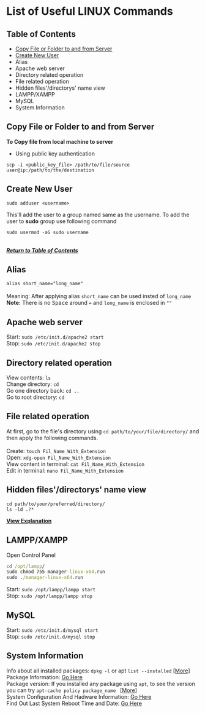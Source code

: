 # List of Useful LINUX Commands



## Table of Contents
- [Copy File or Folder to and from Server](copy-file-or-folder-to-and-rom-server)
- [Create New User](create-new-user)
- Alias
- Apache web server
- Directory related operation
- File related operation
- Hidden files'/directorys' name view
- LAMPP/XAMPP
- MySQL
- System Information



## Copy File or Folder to and from Server
**To Copy file from local machine to server**
- Using public key authentication
```
scp -i <public_key_file> /path/to/file/source user@ip:/path/to/the/destination
```



## Create New User
```
sudo adduser <username>
```
This'll add the user to a group named same as the username. To add the user to **sudo** group use following command
```
sudo usermod -aG sudo username
```
<br>[***Return to Table of Contents***](table-of-contents)



## Alias<br>
`alias short_name="long_name"`<br><br>
Meaning: After applying alias `short_name` can be used insted of `long_name`<br>
**Note:** There is no <kbd>Space</kbd> around `=` and `long_name` is enclosed in `""`
<br>


## Apache web server<br>
Start: ```sudo /etc/init.d/apache2 start```<br>
Stop: ```sudo /etc/init.d/apache2 stop```
<br>


## Directory related operation<br>
View contents: `ls`<br>
Change directory: `cd`<br>
Go one directory back: `cd ..`<br>
Go to root directory: `cd`
<br>


## File related operation<br>
At first, go to the file's directory using `cd path/to/your/file/directory/` and then apply the following commands.<br><br>
Create: `touch Fil_Name_With_Extension`<br>
Open: `xdg-open Fil_Name_With_Extension`<br>
View content in terminal: `cat Fil_Name_With_Extension`<br>
Edit in terminal: `nano Fil_Name_With_Extension`
<br>


## Hidden files'/directorys' name view<br>
```command
cd path/to/your/preferred/directory/
ls -ld .?*
```
[**View Explanation**](https://askubuntu.com/questions/468901/how-to-show-only-hidden-files-in-terminal)
<br>


## LAMPP/XAMPP<br>
Open Control Panel
```cmd
cd /opt/lampp/
sudo chmod 755 manager-linux-x64.run
sudo ./manager-linux-x64.run
```
Start: `sudo /opt/lampp/lampp start`<br>
Stop: `sudo /opt/lampp/lampp stop`
<br>


## MySQL<br>
Start: `sudo /etc/init.d/mysql start`<br>
Stop: `sudo /etc/init.d/mysql stop`
<br>


## System Information<br>
Info about all installed packages: `dpkg -l` or apt `list --installed` [[More]](https://askubuntu.com/questions/17823/how-to-list-all-installed-packages)<br>
Package Information: [Go Here](https://www.howtogeek.com/229682/how-to-find-out-exact-package-names-for-applications-in-linux/)<br>
Package version: If you installed any package using `apt`, to see the version you can try `apt-cache policy package_name
` [[More]](https://askubuntu.com/questions/440982/how-to-check-installed-program-version)<br> 
System Configuration And Hadware Information: [Go Here](https://www.cyberciti.biz/faq/linux-command-to-find-the-system-configuration-and-hardware-information/)<br>
Find Out Last System Reboot Time and Date: [Go Here](https://www.cyberciti.biz/tips/linux-last-reboot-time-and-date-find-out.html)<br>



